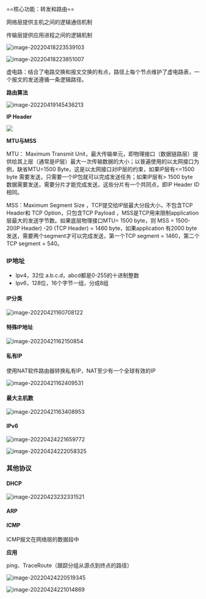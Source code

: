 ==核心功能：转发和路由==

网络层提供主机之间的逻辑通信机制

传输层提供应用进程之间的逻辑机制

![image-20220418223539103](E:\学习笔记\typora\img\image-20220418223539103.png)

![image-20220418223851007](E:\学习笔记\typora\img\image-20220418223851007.png)

虚电路：结合了电路交换和报文交换的有点，路径上每个节点维护了虚电路表，一个报文的发送遵循一条逻辑路径。

**路由算法**

![image-20220419145436213](E:\学习笔记\typora\img\image-20220419145436213.png)

**IP Header**

![](https://p-blog.csdn.net/images/p_blog_csdn_net/lpnueg4/EntryImages/20091119/IP+bit%E5%89%AF%E6%9C%AC.png)

**MTU与MSS**

MTU： Maximum Transmit Unit，最大传输单元，即物理接口（数据链路层）提供给其上层（通常是IP层）最大一次传输数据的大小；以普遍使用的以太网接口为例，缺省MTU=1500 Byte，这是以太网接口对IP层的约束，如果IP层有<=1500 byte 需要发送，只需要一个IP包就可以完成发送任务；如果IP层有> 1500 byte 数据需要发送，需要分片才能完成发送，这些分片有一个共同点，即IP Header ID相同。

MSS：Maximum Segment Size ，TCP提交给IP层最大分段大小，不包含TCP Header和 TCP Option，只包含TCP Payload ，MSS是TCP用来限制application层最大的发送字节数。如果底层物理接口MTU= 1500 byte，则 MSS = 1500- 20(IP Header) -20 (TCP Header) = 1460 byte，如果application 有2000 byte发送，需要两个segment才可以完成发送，第一个TCP segment = 1460，第二个TCP segment = 540。

### IP地址

- Ipv4，32位  a.b.c.d，abcd都是0-255的十进制整数
- Ipv6，128位，16个字节一组，分成8组

#### IP分类

![image-20220421160708122](E:\学习笔记\typora\img\image-20220421160708122.png)

#### 特殊IP地址

![image-20220421162150854](E:\学习笔记\typora\img\image-20220421162150854.png)

#### 私有IP

使用NAT软件路由器转换私有IP，NAT至少有一个全球有效的IP

![image-20220421162409531](E:\学习笔记\typora\img\image-20220421162409531.png)

#### 最大主机数

![image-20220421163408953](E:\学习笔记\typora\img\image-20220421163408953.png)

#### IPv6

![image-20220424221659772](E:\学习笔记\typora\img\image-20220424221659772.png)

![image-20220424222058325](E:\学习笔记\typora\img\image-20220424222058325.png)

### 其他协议

#### DHCP

![image-20220423232331521](E:\学习笔记\typora\img\image-20220423232331521.png)

#### ARP

#### ICMP

ICMP报文在网络层的数据段中

**应用**

ping、TraceRoute（跟踪分组从源点到终点的路径）

![image-20220424220519345](E:\学习笔记\typora\img\image-20220424220519345.png)

![image-20220424221014869](E:\学习笔记\typora\img\image-20220424221014869.png)







